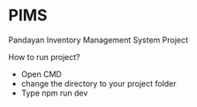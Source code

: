 # PIMS
Pandayan Inventory Management System Project


How to run project?
- Open CMD
- change the directory to your project folder
- Type npm run dev
